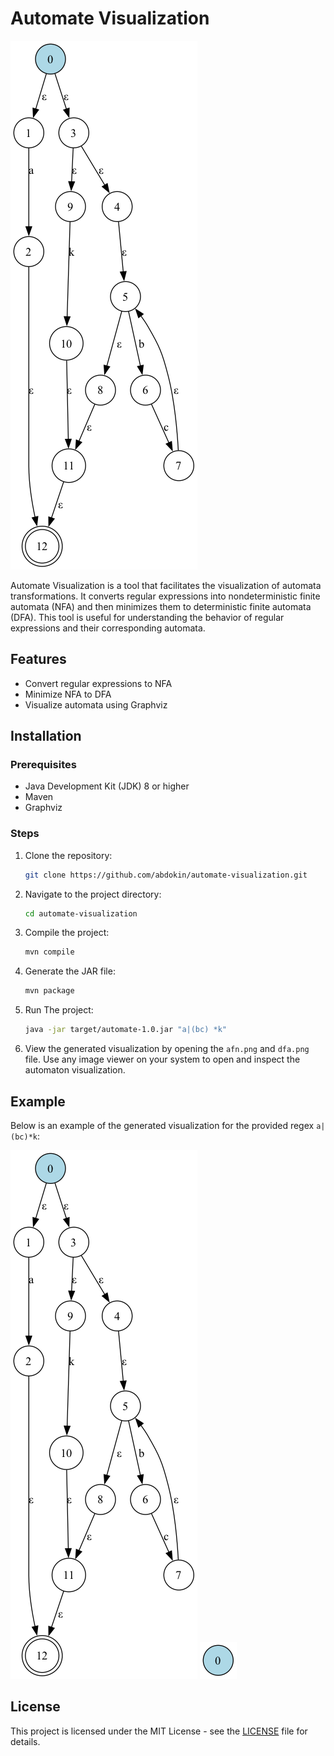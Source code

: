 # Automate Visualization
![Automaton AFN](afn.png)

Automate Visualization is a tool that facilitates the visualization of automata transformations. It converts regular expressions into nondeterministic finite automata (NFA) and then minimizes them to deterministic finite automata (DFA). This tool is useful for understanding the behavior of regular expressions and their corresponding automata.

## Features

- Convert regular expressions to NFA
- Minimize NFA to DFA
- Visualize automata using Graphviz

## Installation

### Prerequisites

- Java Development Kit (JDK) 8 or higher
- Maven
- Graphviz

### Steps

1. Clone the repository:

   ```bash
   git clone https://github.com/abdokin/automate-visualization.git
   ```

2. Navigate to the project directory:

   ```bash
   cd automate-visualization
   ```

3. Compile the project:

   ```bash
   mvn compile
   ```

4. Generate the JAR file:

   ```bash
   mvn package
   ```

5. Run The project:

   ```bash
   java -jar target/automate-1.0.jar "a|(bc) *k"
   ```

6. View the generated visualization by opening the `afn.png` and `dfa.png` file. Use any image viewer on your system to open and inspect the automaton visualization.

## Example

Below is an example of the generated visualization for the provided regex `a|(bc)*k`:

![Automaton AFN](afn.png)
![Automaton DFA](dfa.png)


## License

This project is licensed under the MIT License - see the [LICENSE](LICENSE) file for details.
